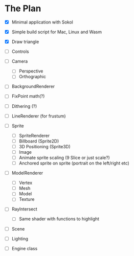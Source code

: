 # The Plan

- [x] Minimal application with Sokol
- [x] Simple build script for Mac, Linux and Wasm
- [x] Draw triangle
- [ ] Controls
- [ ] Camera
  - [ ] Perspective
  - [ ] Orthographic
- [ ] BackgroundRenderer
- [ ] FixPoint math(?)
- [ ] Dithering (?)
- [ ] LineRenderer (for frustum)
- [ ] Sprite
  - [ ] SpriteRenderer 
  - [ ] Billboard (Sprite2D)
  - [ ] 3D Positioning (Sprite3D)
  - [ ] Image
  - [ ] Animate sprite scaling (9 Slice or just scale?)
  - [ ] Anchored sprite on sprite (portrait on the left/right etc)
- [ ] ModelRenderer
  - [ ] Vertex
  - [ ] Mesh
  - [ ] Model
  - [ ] Texture
- [ ] RayIntersect 
  - [ ] Same shader with functions to highlight
- [ ] Scene
- [ ] Lighting
- [ ] Engine class

